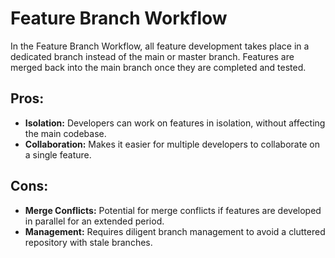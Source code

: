 # Feature Branch Workflow
In the Feature Branch Workflow, all feature development takes place in a dedicated branch instead of the main or master branch. Features are merged back into the main branch once they are completed and tested.

## Pros:

- **Isolation:** Developers can work on features in isolation, without affecting the main codebase.
- **Collaboration:** Makes it easier for multiple developers to collaborate on a single feature.

## Cons:

- **Merge Conflicts:** Potential for merge conflicts if features are developed in parallel for an extended period.
- **Management:** Requires diligent branch management to avoid a cluttered repository with stale branches.